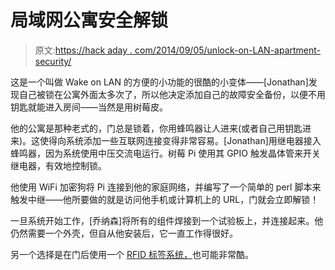 # 局域网公寓安全解锁

> 原文:[https://hack aday . com/2014/09/05/unlock-on-LAN-apartment-security/](https://hackaday.com/2014/09/05/unlock-on-lan-apartment-security/)

这是一个叫做 Wake on LAN 的方便的小功能的很酷的小变体——[Jonathan]发现自己被锁在公寓外面太多次了，所以他决定添加自己的故障安全备份，以便不用钥匙就能进入房间——当然是用树莓皮。

他的公寓是那种老式的，门总是锁着，你用蜂鸣器让人进来(或者自己用钥匙进来)。这使得向系统添加一些互联网连接变得非常容易。[Jonathan]用继电器接入蜂鸣器，因为系统使用中压交流电运行。树莓 Pi 使用其 GPIO 触发晶体管来开关继电器，有效地控制锁。

他使用 WiFi 加密狗将 Pi 连接到他的家庭网络，并编写了一个简单的 perl 脚本来触发中继——他所要做的就是访问他手机或计算机上的 URL，门就会立即解锁！

一旦系统开始工作，[乔纳森]将所有的组件焊接到一个试验板上，并连接起来。他仍然需要一个外壳，但自从他安装后，它一直工作得很好。

另一个选择是在门后使用一个 [RFID 标签系统，](http://hackaday.com/2014/07/18/quick-and-dirty-rfid-door-locks-clean-up-nice/)也可能非常酷。